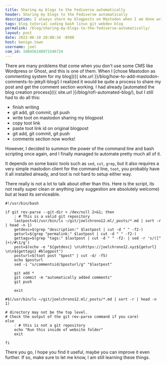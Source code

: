 ```yaml
---
title: Sharing my blogs to the Fediverse automatically
header: Sharing my blogs to the Fediverse automatically
description: I always share my blogposts on Mastodon when I am done writing them, but it has always been a little annoying to do so. Not anymore.
tags: blog tutorial coding bash linux git webdev blog
permalink: /blog/sharing-my-blogs-to-the-fediverse-automatically/
layout: post
date: 2022-06-10 20:00:34 -0500
host: benign.town
username: joel
com_id: 108456248971546724
---
```


There are many problems that come when you don't use some CMS like Wordpress or Ghost, and this is one of them. When I [chose Mastodon as commenting system for my blog]({{ site.url }}/blog/how-to-add-mastodon-comments-to-jekyll-blog/) I realized it would be quite a process to share my post and get the comment section working. I had already [automated the blog creation process]({{ site.url }}/blog/rofi-automated-blog/), but I still had to do all this:

- finish writing
- git add, git commit, git push
- write toot on mastodon sharing my blogpost
- copy toot link
- paste toot link id on original blogpost
- git add, git commit, git push
- comments section now works!

However, I decided to summon the power of the command line and bash scripting once again, and I finally managed to automate pretty much all of it.

It depends on some basic tools such as `sed`, `cut`, `grep`, but it also requires a very simple mastodon client for the command line, `toot`, you probably have it all installed already, and toot is not hard to setup either way.

There really is not a lot to talk about other than this. Here is the script, its not really super clean or anything (any suggestion are absolutely welcome) but at least its serviceable.

```
#!/usr/bin/bash

if git rev-parse --git-dir > /dev/null 2>&1; then
    : # This is a valid git repository
    lastpost=$(/usr/bin/ls ~/git/joelchrono12.ml/_posts/*.md | sort -r | head -n 1) 
    getdesc=$(grep "description:" $lastpost | cut -d " " -f2-)
    geturl=$(grep "permalink:" $lastpost | cut -d " " -f2-)
    gettags=$(grep "tags:" $lastpost | cut -d " " -f2- | sed -r 's/([^ ]+)/#\1/g')
    post=$(echo -e "${getdesc} \n\nhttps://joelchrono12.xyz${geturl} \n\n${gettags} #blogpost")
    posturl=$(toot post "$post" | cut -d/ -f5)
    echo $posturl
    sed -i "s/commentsid/$posturl/g" "$lastpost"

    git add *
    git commit -m "automatically added comments"
    git push

    exit

#$(/usr/bin/ls ~/git/joelchrono12.ml/_posts/*.md | sort -r | head -n 1)

# directory may not be the top level.
# Check the output of the git rev-parse command if you care)
else
    : # this is not a git repository
    echo "Run this inside of website folder"
    exit

fi
```

There you go, I hope you find it useful, maybe you can improve it even further. If so, make sure to let me know, I am still learning these things.
